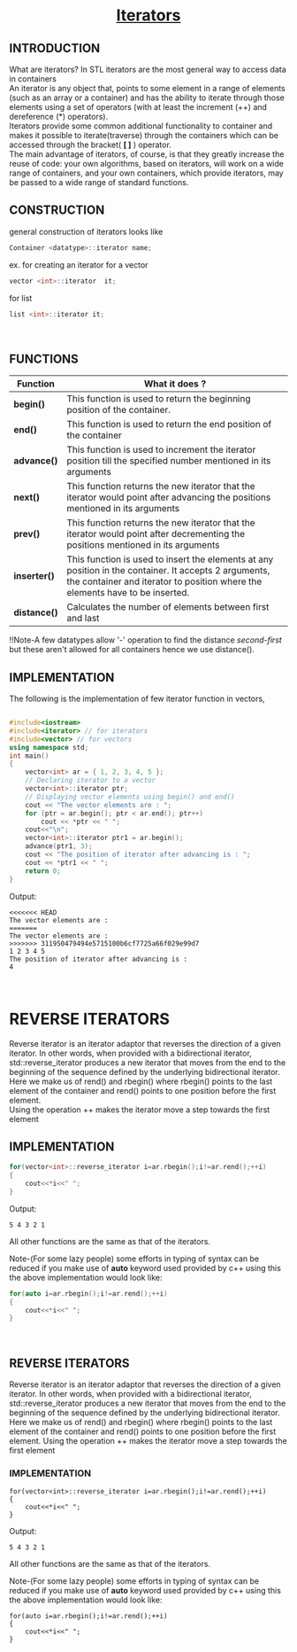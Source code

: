 <h1 align="center"><a href="#"> Iterators </a></h1>

<h2>INTRODUCTION</h2>

What are iterators? In STL iterators are the most general way to access data in containers<br>
An iterator is any object that, points to some element in a range of elements (such as an array or a container) and has the ability
to iterate through those elements using a set of operators (with at least the increment (++) and dereference (*) operators).<br>
Iterators provide some common additional functionality to container and makes it possible to iterate(traverse) through the containers which
can be accessed through the bracket( **[ ]** ) operator.<br>
The main advantage of iterators, of course, is that they greatly increase the reuse of code: your own algorithms, based on iterators, will work on a wide range of containers, and your own containers,
which provide iterators, may be passed to a wide range of standard functions.

<h2>CONSTRUCTION</h2>
general construction of iterators looks like

```cpp
Container <datatype>::iterator name;
```
ex. for creating an iterator for a vector

```cpp
vector <int>::iterator  it;
```

for list

```cpp
list <int>::iterator it;
```
<br>

<h2>FUNCTIONS</h2>

| <center>Function </center>    | <center>What it does ?</center>  |
| :------------- | :------------- |
| <a>**begin()**</a>        |This function is used to return the beginning position of the container.       |
| <a>**end()**</a>        |This function is used to return the end position of the container       |
| <a>**advance()**</a>        |This function is used to increment the iterator position till the specified number mentioned in its arguments       |
| <a>**next()**</a>        |This function returns the new iterator that the iterator would point after advancing the positions mentioned in its arguments     |
| <a>**prev()**</a>        |This function returns the new iterator that the iterator would point after decrementing the positions mentioned in its arguments       |
| <a>**inserter()**</a>        |    This function is used to insert the elements at any position in the container. It accepts 2 arguments, the container and iterator to position where the elements have to be inserted.   |
| <a>**distance()**</a>        |Calculates the number of elements between first and last|

!!Note-A few datatypes allow '-' operation to find the distance *second-first* but these aren't allowed for all containers hence we use distance().  

<h2> IMPLEMENTATION</h2>

The following is the implementation of few iterator function in vectors,
```cpp

#include<iostream>
#include<iterator> // for iterators
#include<vector> // for vectors
using namespace std;
int main()
{
    vector<int> ar = { 1, 2, 3, 4, 5 };
    // Declaring iterator to a vector
    vector<int>::iterator ptr;
    // Displaying vector elements using begin() and end()
    cout << "The vector elements are : ";
    for (ptr = ar.begin(); ptr < ar.end(); ptr++)
        cout << *ptr << " ";
    cout<<"\n";
    vector<int>::iterator ptr1 = ar.begin();
    advance(ptr1, 3);
    cout << "The position of iterator after advancing is : ";
    cout << *ptr1 << " ";
    return 0;    
}

```
Output:
```
<<<<<<< HEAD
The vector elements are :
=======
The vector elements are : 
>>>>>>> 311950479494e5715100b6cf7725a66f029e99d7
1 2 3 4 5
The position of iterator after advancing is :
4

```
<br />

<h1>REVERSE ITERATORS</h1>
Reverse iterator is an iterator adaptor that reverses the direction of a given iterator.
In other words, when provided with a bidirectional iterator, std::reverse_iterator produces a new iterator that moves from the end to the beginning of the sequence defined by the underlying bidirectional iterator.<br>
Here we make us of rend() and rbegin() where rbegin() points to the last element of the container and rend() points to one position before the first element.<br>
Using the operation ++ makes the iterator move a step towards the first element  

<h2>IMPLEMENTATION </h2>

```cpp
for(vector<int>::reverse_iterator i=ar.rbegin();i!=ar.rend();++i)
{
	cout<<*i<<" ";
}
```
Output:

```
5 4 3 2 1
```
All other functions are the same as that of the iterators.

Note-(For some lazy people) some efforts in typing of syntax can be reduced if you make use of **auto** keyword used provided by c++
using this the above implementation would look like:

```cpp
for(auto i=ar.rbegin();i!=ar.rend();++i)
{
	cout<<*i<<" ";
}
```
<br>

<h2>REVERSE ITERATORS</h2>
Reverse iterator is an iterator adaptor that reverses the direction of a given iterator. 
In other words, when provided with a bidirectional iterator, std::reverse_iterator produces a new iterator that moves from the end to the beginning of the sequence defined by the underlying bidirectional iterator.
Here we make us of rend() and rbegin() where rbegin() points to the last element of the container and rend() points to one position before the first element.
Using the operation ++ makes the iterator move a step towards the first element  

<h3>IMPLEMENTATION</h3>

```
for(vector<int>::reverse_iterator i=ar.rbegin();i!=ar.rend();++i) 
{
	cout<<*i<<" ";
}
```
Output:

```
5 4 3 2 1
```
All other functions are the same as that of the iterators.

Note-(For some lazy people) some efforts in typing of syntax can be reduced if you make use of **auto** keyword used provided by c++
using this the above implementation would look like:

```
for(auto i=ar.rbegin();i!=ar.rend();++i) 
{
	cout<<*i<<" ";
}
``` 
